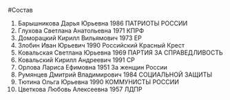#Состав
1. Барышникова Дарья Юрьевна 1986 ПАТРИОТЫ РОССИИ
2. Глухова Светлана Анатольевна 1971 КПРФ
3. Доморацкий Кирилл Вильямович 1973 ЕР
4. Злобин Иван Юрьевич 1990 Российский Красный Крест
5. Ковальская Светлана Юрьевна 1969 ПАРТИЯ ЗА СПРАВЕДЛИВОСТЬ
6. Ковальский Кирилл Андреевич 1991 СР
7. Орлова Лариса Ефимовна 1951 За женщин России
8. Румянцев Дмитрий Владимирович 1984 СОЦИАЛЬНОЙ ЗАЩИТЫ
9. Тютина Ольга Юрьевна 1990 КОММУНИСТЫ РОССИИ
10. Цветкова Любовь Алексеевна 1957 ЛДПР
